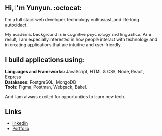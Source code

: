 <!--
**yunyunliu/yunyunliu** is a ✨ _special_ ✨ repository because its `README.md` (this file) appears on your GitHub profile.
-->
## Hi, I'm Yunyun. :octocat:

I'm a full stack web developer, technology enthusiast, and life-long autodidact. 

My academic background is in cognitive psychology and linguistics. As a result, I am especially interested in how people interact with technology and in creating applications that are intuitive and user-friendly. 

## I build applications using:

**Languages and Frameworks:** JavaScript, HTML & CSS, Node, React, Express  
**Databases:** PostgreSQL, MongoDB  
**Tools:** Figma, Postman, Webpack, Babel.

And I am always excited for opportunities to learn new tech.

## Links

-  [linkedin](https://www.linkedin.com/in/yunyunliu/)  
-  [Portfolio](https://www.yunyun.dev/)
